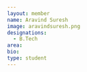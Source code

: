 ```yaml
---
layout: member
name: Aravind Suresh
image: aravindsuresh.png
designations: 
  - B.Tech
area:
bio:
type: student
---
```

